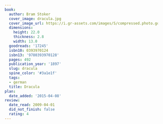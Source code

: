 ```yaml
---
book:
  author: Bram Stoker
  cover_image: dracula.jpg
  cover_image_url: https://i.gr-assets.com/images/S/compressed.photo.goodreads.com/books/1387151694l/17245._SY160_.jpg
  dimensions:
    height: 22.0
    thickness: 2.8
    width: 13.0
  goodreads: '17245'
  isbn10: 0393970124
  isbn13: '9780393970128'
  pages: 492
  publication_year: '1897'
  slug: dracula
  spine_color: '#3a1e1f'
  tags:
  - german
  title: Dracula
plan:
  date_added: '2015-04-08'
review:
  date_read: 2009-04-01
  did_not_finish: false
  rating: 4
---
```

